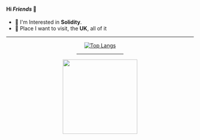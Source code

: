 #### Hi _Friends_ 👋
- 💬 I'm Interested in **Solidity**.
- 🌱 Place I want to visit, the **UK**, all of it
<!-- - 📫 Let's connect, via **[Mail](daphicx@gmail.com)**. -->

<div align=center>  
  <hr>
  
 [![Top Langs](https://github-readme-stats.vercel.app/api/top-langs/?username=MsHinata&theme=omni&am&layout=compact&langs_count=10)](https://github.com/MsHinata/github-readme-stats)  
  
<hr width="25%">
  
<img width=200 height=200 src="https://user-images.githubusercontent.com/77758884/156876700-2967a25d-56e2-4664-a9e6-53f88503f517.png">
</div>
